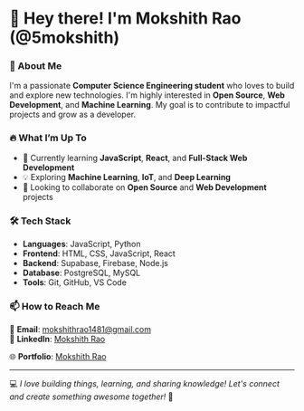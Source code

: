 # 👋 Hey there! I'm Mokshith Rao (@5mokshith)  

### 🚀 About Me  
I'm a passionate **Computer Science Engineering student** who loves to build and explore new technologies. I'm highly interested in **Open Source**, **Web Development**, and **Machine Learning**. My goal is to contribute to impactful projects and grow as a developer.  

### 🔥 What I’m Up To  
- 🌱 Currently learning **JavaScript**, **React**, and **Full-Stack Web Development**  
- 💡 Exploring **Machine Learning**, **IoT**, and **Deep Learning**  
- 💞 Looking to collaborate on **Open Source** and **Web Development** projects  

### 🛠️ Tech Stack  
- **Languages**: JavaScript, Python  
- **Frontend**: HTML, CSS, JavaScript, React  
- **Backend**: Supabase, Firebase, Node.js   
- **Database**: PostgreSQL, MySQL  
- **Tools**: Git, GitHub, VS Code

### 📫 How to Reach Me  
📧 **Email**: mokshithrao1481@gmail.com  
💼 **LinkedIn**: [Mokshith Rao](https://www.linkedin.com/in/mokshith-rao-50a385290)

🌐 **Portfolio**: [Mokshith Rao](https://mokshith.vercel.app)

---

💻 *I love building things, learning, and sharing knowledge! Let's connect and create something awesome together!* 🚀
